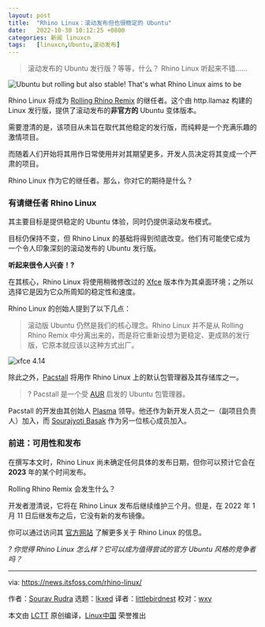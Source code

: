 ```yaml
---
layout: post
title:	"Rhino Linux：滚动发布但也很稳定的 Ubuntu"
date:	2022-10-30 10:12:25 +0800 
categories:	新闻 linuxcn 
tags:	[linuxcn,Ubuntu,滚动发布]
---
```




> 
> 滚动发布的 Ubuntu 发行版？等等，什么？ Rhino Linux 听起来不错……
> 
> 
> 


![Ubuntu but rolling but also stable! That's what Rhino Linux aims to be](/Asserts/Images//attachment/album/202210/30/101226zuyp9n9uo3eyw9zi.png)


Rhino Linux 将成为 [Rolling Rhino Remix](https://github.com/rollingrhinoremix) 的继任者。这个由 http.llamaz 构建的 Linux 发行版，提供了滚动发布的**非官方的** Ubuntu 变体版本。


需要澄清的是，该项目从未旨在取代其他稳定的发行版，而纯粹是一个充满乐趣的激情项目。


而随着人们开始将其用作日常使用并对其期望更多，开发人员决定将其变成一个严肃的项目。


Rhino Linux 作为它的继任者。那么，你对它的期待是什么？


### 有请继任者 Rhino Linux


其主要目标是提供稳定的 Ubuntu 体验，同时仍提供滚动发布模式。


目标仍保持不变，但 Rhino Linux 的基础将得到彻底改变。他们有可能使它成为一个令人印象深刻的滚动发布的 Ubuntu 发行版。


**听起来很令人兴奋！?**


在其核心，Rhino Linux 将使用稍微修改过的 [Xfce](https://www.xfce.org/) 版本作为其桌面环境；之所以选择它是因为它众所周知的稳定性和速度。


Rhino Linux 的创始人提到了以下几点：



> 
> 滚动版 Ubuntu 仍然是我们的核心理念。Rhino Linux 并不是从 Rolling Rhino Remix 中分离出来的，而是将它重新设想为更稳定、更成熟的发行版，它原本就应该以这种方式出厂。
> 
> 
> 


![xfce 4.14](/Asserts/Images//attachment/album/202210/30/101226o8l3tzzklh3lcc88.png)


除此之外，[Pacstall](https://github.com/pacstall/pacstall) 将用作 Rhino Linux 上的默认包管理器及其存储库之一。



> 
> ? Pacstall 是一个受 [AUR](https://itsfoss.com/aur-arch-linux/) 启发的 Ubuntu 包管理器。
> 
> 
> 


Pacstall 的开发由其创始人 [Plasma](https://github.com/Henryws) 领导。他还作为新开发人员之一（副项目负责人）加入，而 [Sourajyoti Basak](https://github.com/wizard-28) 作为另一位核心成员加入。


### 前进：可用性和发布


在撰写本文时，Rhino Linux 尚未确定任何具体的发布日期，但你可以预计它会在 **2023** 年的某个时间发布。


Rolling Rhino Remix 会发生什么？


开发者澄清说，它将在 Rhino Linux 发布后继续维护三个月。但是，在 2022 年 1 月 11 日后继发布之后，它没有新的发布镜像。


你可以通过访问其 [官方网站](https://rhinolinux.org/) 了解更多关于 Rhino Linux 的信息。


*? 你觉得 Rhino Linux 怎么样？它可以成为值得尝试的官方 Ubuntu 风格的竞争者吗？*




---


via: <https://news.itsfoss.com/rhino-linux/>


作者：[Sourav Rudra](https://news.itsfoss.com/author/sourav/) 选题：[lkxed](https://github.com/lkxed) 译者：[littlebirdnest](https://github.com/littlebirdnest) 校对：[wxy](https://github.com/wxy)


本文由 [LCTT](https://github.com/LCTT/TranslateProject) 原创编译，[Linux中国](https://linux.cn/) 荣誉推出
